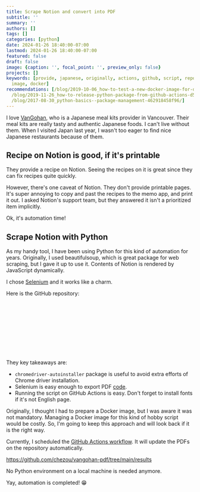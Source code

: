 ```yaml
---
title: Scrape Notion and convert into PDF
subtitle: ''
summary: ''
authors: []
tags: []
categories: [python]
date: 2024-01-26 18:40:00-07:00
lastmod: 2024-01-26 18:40:00-07:00
featured: false
draft: false
image: {caption: '', focal_point: '', preview_only: false}
projects: []
keywords: [provide, japanese, originally, actions, github, script, repository, easy,
  image, docker]
recommendations: [/blog/2019-10-06_how-to-test-a-new-docker-image-for-digdag-workflow-on-circleci--c8bb92987877/,
  /blog/2019-11-26_how-to-release-python-package-from-github-actions-d5a1d8edba6e/,
  /blog/2017-08-30_python-basics--package-management-462918458f96/]
---
```


I love [VanGohan](https://www.vangohan.com/), who is a Japanese meal kits provider in Vancouver. Their meal kits are really tasty and authentic Japanese foods. I can't live without them. When I visited Japan last year, I wasn't too eager to find nice Japanese restaurants because of them.

## Recipe on Notion is good, if it's printable

They provide a recipe on Notion. Seeing the recipes on it is great since they can fix recipes quite quickly.

However, there's one caveat of Notion. They don't provide printable pages. It's super annoying to copy and past the recipes to the memo app, and print it out. I asked Notion's support team, but they answered it isn't a prioritized item implicitly.

Ok, it's automation time!

## Scrape Notion with Python

As my handy tool, I have been using Python for this kind of automation for years. Originally, I used beautifulsoup, which is great package for web scraping, but I gave it up to use it. Contents of Notion is rendered by JavaScript dynamically.

I chose [Selenium](https://selenium-python.readthedocs.io/) and it works like a charm.

Here is the GitHub repository:

<div class="iframely-embed"><div class="iframely-responsive" style="height: 140px; padding-bottom: 0;"><a href="https://github.com/chezou/vangohan-pdf" data-iframely-url="//iframely.net/cP0eFmn?card=small"></a></div></div><script async src="//iframely.net/embed.js"></script>

They key takeaways are:

- `chromedriver-autoinstaller` package is useful to avoid extra efforts of Chrome driver installation.
- Selenium is easy enough to export PDF [code](https://github.com/chezou/vangohan-pdf/blob/004eaa83a45f2a238b5065a0474903a60838a94d/fetch_vangohan.py#L200-L212).
- Running the script on GitHub Actions is easy. Don't forget to install fonts if it's not English page.

Originally, I thought I had to prepare a Docker image, but I was aware it was not mandatory. Managing a Docker image for this kind of hobby script would be costly. So, I'm going to keep this approach and will look back if it is the right way.

Currently, I scheduled the [GitHub Actions workflow](https://github.com/chezou/vangohan-pdf/blob/main/.github/workflows/selenium_action.yaml). It will update the PDFs on the repository automatically.

https://github.com/chezou/vangohan-pdf/tree/main/results

No Python environment on a local machine is needed anymore.

Yay, automation is completed! 😁
